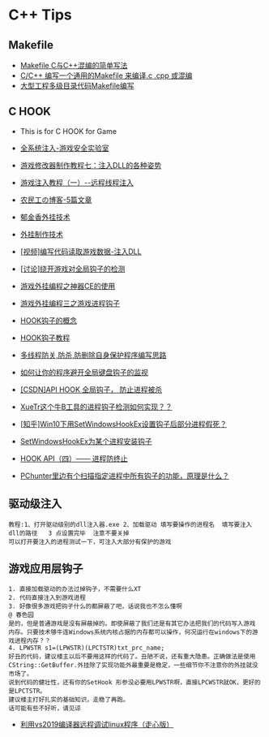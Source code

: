 # C++ Tips

## Makefile
- [Makefile C与C++混编的简单写法](https://blog.csdn.net/qq_33195791/article/details/100584342)
- [C/C++ 编写一个通用的Makefile 来编译.c .cpp 或混编](https://www.cnblogs.com/sylar-liang/p/4792514.html)
- [大型工程多级目录代码Makefile编写](https://www.cnblogs.com/jchen2020fighting/p/12175788.html)

## C HOOK
- This is for C HOOK for Game
- [全系统注入-游戏安全实验室](http://gslab.qq.com/article-204-1.html)

- [游戏修改器制作教程七：注入DLL的各种姿势](http://blog.csdn.net/xfgryujk/article/details/50478295)

- [游戏注入教程（一）--远程线程注入](http://blog.csdn.net/wyansai/article/details/52077963)

- [农民工の博客-5篇文章](http://blog.csdn.net/wyansai/article/category/6328876)

- [郁金香外挂技术](http://www.yjxsoft.com/forum.php?mod=forumdisplay&fid=4)

- [外挂制作技术](http://blog.sina.com.cn/s/articlelist_1457737921_0_1.html)

- [[视频]编写代码读取游戏数据-注入DLL](http://www.iqiyi.com/w_19rteanr1h.html)

- [[讨论]绕开游戏对全局钩子的检测](http://bbs.csdn.net/topics/370046194)

- [游戏外挂编程之神器CE的使用 ](http://www.cnblogs.com/egojit/archive/2013/06/14/3135147.html)

- [游戏外挂编程三之游戏进程钩子](https://www.cnblogs.com/egojit/archive/2013/06/16/3138266.html)

- [HOOK钩子的概念](https://jingyan.baidu.com/article/e75aca855afa03142fdac643.html)

- [HOOK钩子教程](http://blog.sina.com.cn/s/blog_651cccf70100tkv6.html)

- [多线程防关,防杀,防删除自身保护程序编写思路](https://www.2cto.com/kf/201002/44758.html)

- [如何让你的程序避开全局键盘钩子的监视](http://blog.okbase.net/BlueSky/archive/3839.html)

- [[CSDN]API HOOK 全局钩子， 防止进程被杀](http://download.csdn.net/download/lygf666/4164019)
- [XueTr这个牛B工具的进程钩子检测如何实现？？](https://bbs.pediy.com/thread-163373.htm)
- [[知乎]Win10下用SetWindowsHookEx设置钩子后部分进程假死？](https://www.zhihu.com/question/64221483)
- [SetWindowsHookEx为某个进程安装钩子](http://blog.csdn.net/hczhiyue/article/details/18449455)
- [HOOK API（四）—— 进程防终止](https://www.cnblogs.com/fanling999/p/4601118.html)
- [PChunter里边有个扫描指定进程中所有钩子的功能，原理是什么？](https://bbs.pediy.com/thread-210688.htm)

## 驱动级注入
    教程:1、打开驱动级别的dll注入器.exe 2、加载驱动 填写要操作的进程名  填写要注入  dll的路径   3 点设置完毕  注意不要关掉
    可以打开要注入的进程测试一下，可注入大部分有保护的游戏
## 游戏应用层钩子
    1. 直接加载驱动的办法过掉钩子，不需要什么XT 
    2. 代码直接注入到游戏进程
    3. 好像很多游戏把钩子什么的都屏蔽了吧，话说我也不怎么懂啊
    @ 春色园
    是的，但是普通游戏是没有屏蔽掉的。即使屏蔽了我们还是有其它办法把我们的代码写入游戏   内存。只要技术够牛连Windows系统内核占据的内存都可以操作，何况运行在windows下的游戏进程内存？？
    4. LPWSTR s1=(LPWSTR)(LPCTSTR)txt_prc_name;
    好丑的代码，建议楼主以后不要用这样的代码了。丑陋不说，还有重大隐患。正确做法是使用   CString::GetBuffer.外挂除了实现功能外最重要是稳定，一些细节你不注意你的外挂就没  市场了。
    说到代码的健壮性，还有你的SetHook 形参没必要用LPWSTR啊，直接LPCWSTR就OK，更好的 是LPCTSTR。
    建议楼主打好扎实的基础知识，走稳了再跑。
    话可能有些不好听，请见谅

- [利用vs2019编译器远程调试linux程序（走心版）](https://blog.csdn.net/foxriver_gjg1989/article/details/102854440)